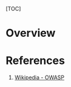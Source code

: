 [TOC]

# Overview


# References
1. [Wikipedia - OWASP][1]

[1]: https://en.wikipedia.org/wiki/OWASP "Wikipedia - OWASP"
